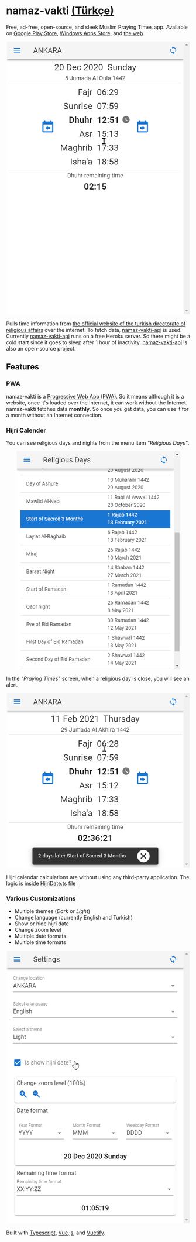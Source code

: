 # namaz-vakti [(Türkçe)](BENİOKU.md) 
Free, ad-free, open-source, and sleek Muslim Praying Times app. Available on [Google Play Store](https://play.google.com/store/apps/details?id=io.kevn.namaz_vakti), [Windows Apps Store](https://www.microsoft.com/en-us/p/namaz-vakti/9p6rv2n2mrbv), and [the web](https://canbax.github.io/namaz-vakti/).

<p align="center">
  <img src="doc/show-case.gif" title="religious days and nights"/>
</p>

Pulls time information from [the official website of the turkish directorate of religious affairs](https://namazvakitleri.diyanet.gov.tr/en-US) over the internet. To fetch data, [namaz-vakti-api](https://github.com/canbax/namaz-vakti-api) is used. Currently [namaz-vakti-api](https://github.com/canbax/namaz-vakti-api) runs on a free Heroku server. So there might be a cold start since it goes to sleep after 1 hour of inactivity. [namaz-vakti-api](https://github.com/canbax/namaz-vakti-api) is also an open-source project.

## Features
### PWA
namaz-vakti is a [Progressive Web App (PWA)](https://developer.mozilla.org/en-US/docs/Web/Progressive_web_apps). So it means although it is a website, once it's loaded over the Internet, it can work without the Internet. namaz-vakti fetches data **monthly**. So once you get data, you can use it for a month without an Internet connection.

### Hijri Calender
You can see religious days and nights from the menu item _"Religious Days"_.
<p align="center">
  <img src="doc/religious-dates.png" title="religious days and nights"/>
</p>

In the _"Praying Times"_ screen, when a religious day is close, you will see an alert.
<p align="center">
  <img src="doc/alert-religious-day.png" title="religious days and nights"/>
</p>

Hijri calendar calculations are without using any third-party application. The logic is inside [HijriDate.ts file](https://github.com/canbax/namaz-vakti/blob/master/src/HijriDate.ts)

### Various Customizations
- Multiple themes (_Dark_ or _Light_)
- Change language (currently English and Turkish)
- Show or hide hijri date
- Change zoom level
- Multiple date formats
- Multiple time formats

<p align="center">
  <img src="doc/settings.png" title="Settings"/>
</p>

Built with [Typescript](https://www.typescriptlang.org), [Vue.js](https://vuejs.org), and [Vuetify](https://vuetifyjs.com/en).
